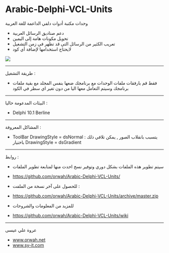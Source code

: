# Arabic-Delphi-VCL-Units
وحدات مكتبة أدوات دلفي الداعمة للغة العربية


- دعم صناديق الرسائل العربية
- تحويل مكونات هامة إلى اليمين 
- تعريب الكثير من الرسائل التي قد تظهر في زمن التشغيل
- لايحتاج استخدامها لإضافة أي كود

![](https://github.com/orwah/Arabic-Delphi-VCL-Units/blob/master/Pics/1.png)

_______________
طريقة التشغيل :
- فقط قم بارفقات ملفات الوحدات مع برنامجك 
ضعها بنفس المجلد مع بقية ملفات برنامجك 
وسيتم التعامل معها اليا من دون تغير اي سطر في الكود


_______________
البيئات المدعومة حاليا :
- Delphi 10.1 Berline


_______________
المشاكل المعروفة :
- ToolBar DrawingStyle = dsNormal :
 يتسبب بانقلاب الصور , يمكن تلافي ذلك باختيار 
DrawingStyle = dsGradient 


_______________
روابط :
- سيتم تطوير هذه الملفات بشكل دوري وتوفير نسخ احدث منها
لمتابعة تطوير الملفات
- https://github.com/orwah/Arabic-Delphi-VCL-Units/

- للحصول على آخر نسخة من الملفت : 
- https://github.com/orwah/Arabic-Delphi-VCL-Units/archive/master.zip

- للمزيد من المعلومات والشروحات 
- https://github.com/orwah/Arabic-Delphi-VCL-Units/wiki


_______________
عروة علي عيسى
- www.orwah.net
- www.sy-it.com
